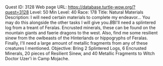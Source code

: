 Quest ID: 3128
Web page URL: https://database.turtle-wow.org/?quest=3128
Level: 50
Min Level: 40
Race: 178
Title: Natural Materials
Description: I will need certain materials to complete my endeavor... You may do this alongside the other tasks I will give you.$B$BI'll need a splintered log from a treant of Feralas. Encrusted minerals, these can be found on the mountain giants and faerie dragons to the west. Also, find me some resilient sinew from the owlbeasts of the Hinterlands or hippogryphs of Feralas. Finally, I'll need a large amount of metallic fragments from any of these creatures I mentioned.
Objective: Bring 2 Splintered Logs, 6 Encrusted Minerals, 20 pieces of Resilient Sinew, and 40 Metallic Fragments to Witch Doctor Uzer'i in Camp Mojache.
